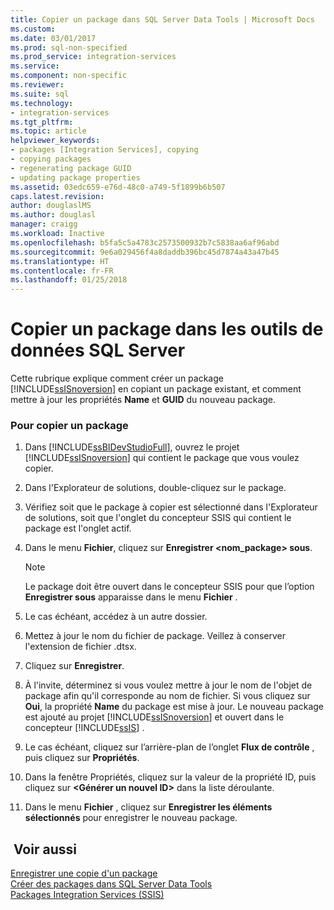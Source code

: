 ```yaml
---
title: Copier un package dans SQL Server Data Tools | Microsoft Docs
ms.custom: 
ms.date: 03/01/2017
ms.prod: sql-non-specified
ms.prod_service: integration-services
ms.service: 
ms.component: non-specific
ms.reviewer: 
ms.suite: sql
ms.technology:
- integration-services
ms.tgt_pltfrm: 
ms.topic: article
helpviewer_keywords:
- packages [Integration Services], copying
- copying packages
- regenerating package GUID
- updating package properties
ms.assetid: 03edc659-e76d-48c0-a749-5f1899b6b507
caps.latest.revision: 
author: douglaslMS
ms.author: douglasl
manager: craigg
ms.workload: Inactive
ms.openlocfilehash: b5fa5c5a4783c2573500932b7c5838aa6af96abd
ms.sourcegitcommit: 9e6a029456f4a8daddb396bc45d7874a43a47b45
ms.translationtype: HT
ms.contentlocale: fr-FR
ms.lasthandoff: 01/25/2018
---
```

# <a name="copy-a-package-in-sql-server-data-tools"></a>Copier un package dans les outils de données SQL Server
  Cette rubrique explique comment créer un package [!INCLUDE[ssISnoversion](../includes/ssisnoversion-md.md)] en copiant un package existant, et comment mettre à jour les propriétés **Name** et **GUID** du nouveau package.  
  
### <a name="to-copy-a-package"></a>Pour copier un package  
  
1.  Dans [!INCLUDE[ssBIDevStudioFull](../includes/ssbidevstudiofull-md.md)], ouvrez le projet [!INCLUDE[ssISnoversion](../includes/ssisnoversion-md.md)] qui contient le package que vous voulez copier.  
  
2.  Dans l'Explorateur de solutions, double-cliquez sur le package.  
  
3.  Vérifiez soit que le package à copier est sélectionné dans l'Explorateur de solutions, soit que l'onglet du concepteur SSIS qui contient le package est l'onglet actif.  
  
4.  Dans le menu **Fichier**, cliquez sur **Enregistrer \<nom_package> sous**.  
  
    > [!NOTE]  
    >  Le package doit être ouvert dans le concepteur SSIS pour que l’option **Enregistrer sous** apparaisse dans le menu **Fichier** .  
  
5.  Le cas échéant, accédez à un autre dossier.  
  
6.  Mettez à jour le nom du fichier de package. Veillez à conserver l'extension de fichier .dtsx.  
  
7.  Cliquez sur **Enregistrer**.  
  
8.  À l'invite, déterminez si vous voulez mettre à jour le nom de l'objet de package afin qu'il corresponde au nom de fichier. Si vous cliquez sur **Oui**, la propriété **Name** du package est mise à jour. Le nouveau package est ajouté au projet [!INCLUDE[ssISnoversion](../includes/ssisnoversion-md.md)] et ouvert dans le concepteur [!INCLUDE[ssIS](../includes/ssis-md.md)] .  
  
9. Le cas échéant, cliquez sur l’arrière-plan de l’onglet **Flux de contrôle** , puis cliquez sur **Propriétés**.  
  
10. Dans la fenêtre Propriétés, cliquez sur la valeur de la propriété ID, puis cliquez sur **\<Générer un nouvel ID>** dans la liste déroulante.  
  
11. Dans le menu **Fichier** , cliquez sur **Enregistrer les éléments sélectionnés** pour enregistrer le nouveau package.  
  
## <a name="see-also"></a> Voir aussi  
 [Enregistrer une copie d'un package](http://msdn.microsoft.com/library/21482a20-e420-4452-b7eb-8f9fa1929f31)   
 [Créer des packages dans SQL Server Data Tools](../integration-services/create-packages-in-sql-server-data-tools.md)   
 [Packages Integration Services &#40;SSIS&#41;](../integration-services/integration-services-ssis-packages.md)  
  
  
